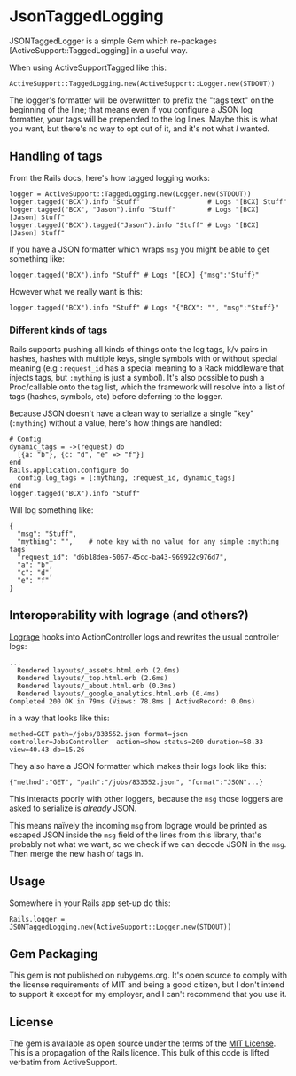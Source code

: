 # JsonTaggedLogging

JSONTaggedLogger is a simple Gem which re-packages [ActiveSupport::TaggedLogging] in a useful way.

When using ActiveSupportTagged like this:

```
ActiveSupport::TaggedLogging.new(ActiveSupport::Logger.new(STDOUT))
```

The logger's formatter will be overwritten to prefix the "tags text" on the beginning of the line; that means even if you configure a JSON log formatter, your tags will be prepended to the log lines. Maybe this is what you want, but there's no way to opt out of it, and it's not what *I* wanted.

## Handling of tags

From the Rails docs, here's how tagged logging works:

```
logger = ActiveSupport::TaggedLogging.new(Logger.new(STDOUT))
logger.tagged("BCX").info "Stuff"                 # Logs "[BCX] Stuff"
logger.tagged("BCX", "Jason").info "Stuff"        # Logs "[BCX] [Jason] Stuff"
logger.tagged("BCX").tagged("Jason").info "Stuff" # Logs "[BCX] [Jason] Stuff"
```

If you have a JSON formatter which wraps `msg` you might be able to get something like:

```
logger.tagged("BCX").info "Stuff" # Logs "[BCX] {"msg":"Stuff}"
```

However what we really want is this:

```
logger.tagged("BCX").info "Stuff" # Logs "{"BCX": "", "msg":"Stuff}"
```

### Different kinds of tags

Rails supports pushing all kinds of things onto the log tags, k/v pairs in hashes, hashes with multiple keys, single symbols with or without special meaning (e.g `:request_id` has a special meaning to a Rack middleware that injects tags, but `:mything` is just a symbol). It's also possible to push a Proc/callable onto the tag list, which the framework will resolve into a list of tags (hashes, symbols, etc) before deferring to the logger.

Because JSON doesn't have a clean way to serialize a single "key" (`:mything`) without a value, here's how things are handled:

```
# Config
dynamic_tags = ->(request) do
  [{a: "b"}, {c: "d", "e" => "f"}]
end
Rails.application.configure do 
  config.log_tags = [:mything, :request_id, dynamic_tags]
end
logger.tagged("BCX").info "Stuff" 
```

Will log something like:

```
{
  "msg": "Stuff", 
  "mything": "",    # note key with no value for any simple :mything tags
  "request_id": "d6b18dea-5067-45cc-ba43-969922c976d7", 
  "a": "b", 
  "c": "d", 
  "e": "f"
}
```

## Interoperability with lograge (and others?)

[Lograge](https://github.com/roidrage/lograge) hooks into ActionController logs and rewrites the usual controller logs:

```
...
  Rendered layouts/_assets.html.erb (2.0ms)
  Rendered layouts/_top.html.erb (2.6ms)
  Rendered layouts/_about.html.erb (0.3ms)
  Rendered layouts/_google_analytics.html.erb (0.4ms)
Completed 200 OK in 79ms (Views: 78.8ms | ActiveRecord: 0.0ms)
```

in a way that looks like this:

```
method=GET path=/jobs/833552.json format=json controller=JobsController  action=show status=200 duration=58.33 view=40.43 db=15.26
```

They also have a JSON formatter which makes their logs look like this:

```
{"method":"GET", "path":"/jobs/833552.json", "format":"JSON"...}
```

This interacts poorly with other loggers, because the `msg` those loggers are asked to serialize is _already_ JSON.

This means naïvely the incoming `msg` from lograge would be printed as escaped JSON inside the `msg` field of the lines from this library, that's probably not what we want, so we check if we can decode JSON in the `msg`. Then merge the new hash of tags in.

## Usage

Somewhere in your Rails app set-up do this:

```
Rails.logger = JSONTaggedLogging.new(ActiveSupport::Logger.new(STDOUT))
```

## Gem Packaging

This gem is not published on rubygems.org. It's open source to comply with the license requirements of MIT and being a good citizen, but I don't intend to support it except for my employer, and I can't recommend that you use it.

## License

The gem is available as open source under the terms of the [MIT License](https://opensource.org/licenses/MIT). This is a propagation of the Rails licence. This bulk of this code is lifted verbatim from ActiveSupport.

